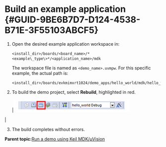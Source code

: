 # Build an example application {#GUID-9BE6B7D7-D124-4538-B71E-3F55103ABCF5}

1.  Open the desired example application workspace in:

    ```
    <install_dir>/boards/<board_name>/*<example\_type\>*/<application_name>/mdk
    ```

    The workspace file is named as `<demo_name>.uvmpw`. For this specific example, the actual path is:

    ```
    <install_dir>/boards/evkmimxrt1024/demo_apps/hello_world/mdk/hello_world.uvmpw
    ```

2.  To build the demo project, select **Rebuild**, highlighted in red.

    |![](../images/build_the_demo.png "Build the demo")

|

3.  The build completes without errors.

**Parent topic:**[Run a demo using Keil MDK/μVision](../topics/run_a_demo_using_keil__mdk_vision.md)

